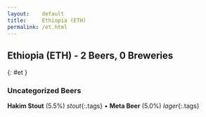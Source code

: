 ```yaml
---
layout:    default
title:     Ethiopia (ETH)
permalink: /et.html
---
```


## Ethiopia (ETH) - 2 Beers, 0 Breweries
{: #et }




### Uncategorized Beers

**Hakim Stout** (5.5%) _stout_{:.tags}  • 
**Meta Beer** (5.0%) _lager_{:.tags} 



 
